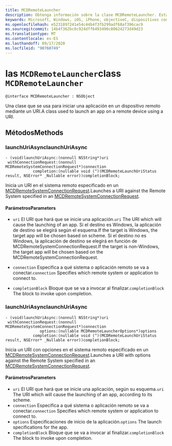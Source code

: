 ```yaml
---
title: MCDRemoteLauncher
description: Obtenga información sobre la clase MCDRemoteLauncher. Esta clase se usa para iniciar una aplicación en un dispositivo remoto mediante un URI.
keywords: Microsoft, Windows, iOS, iPhone, objectiveC, dispositivos conectados, proyecto Roma
ms.openlocfilehash: e5231897241e54c44b4f3fb299adf68af396cac9
ms.sourcegitcommit: 14b4f362bc0c924dff6493490c80624273d49d23
ms.translationtype: MT
ms.contentlocale: es-ES
ms.lasthandoff: 09/17/2020
ms.locfileid: "90760749"
---
```

# <a name="class-mcdremotelauncher"></a><span data-ttu-id="e7326-105">las `MCDRemoteLauncher`</span><span class="sxs-lookup"><span data-stu-id="e7326-105">class `MCDRemoteLauncher`</span></span> 

```
@interface MCDRemoteLauncher : NSObject
```  

<span data-ttu-id="e7326-106">Una clase que se usa para iniciar una aplicación en un dispositivo remoto mediante un URI.</span><span class="sxs-lookup"><span data-stu-id="e7326-106">A class used to launch an app on a remote device using a URI.</span></span>


## <a name="methods"></a><span data-ttu-id="e7326-107">Métodos</span><span class="sxs-lookup"><span data-stu-id="e7326-107">Methods</span></span>

### <a name="launchuriasync"></a><span data-ttu-id="e7326-108">launchUriAsync</span><span class="sxs-lookup"><span data-stu-id="e7326-108">launchUriAsync</span></span>
```
- (void)launchUriAsync:(nonnull NSString*)uri
 withConnectionRequest:(nonnull MCDRemoteSystemConnectionRequest*)connection
            completion:(nullable void (^)(MCDRemoteLaunchUriStatus result, NSError* _Nullable error))completionBlock;
```

<span data-ttu-id="e7326-109">Inicia un URI en el sistema remoto especificado en un [MCDRemoteSystemConnectionRequest](MCDRemoteSystemConnectionRequest.md).</span><span class="sxs-lookup"><span data-stu-id="e7326-109">Launches a URI against the Remote System specified in an [MCDRemoteSystemConnectionRequest](MCDRemoteSystemConnectionRequest.md).</span></span>

#### <a name="parameters"></a><span data-ttu-id="e7326-110">Parámetros</span><span class="sxs-lookup"><span data-stu-id="e7326-110">Parameters</span></span>
* <span data-ttu-id="e7326-111">`uri` El URI que hará que se inicie una aplicación.</span><span class="sxs-lookup"><span data-stu-id="e7326-111">`uri` The URI which will cause the launching of an app.</span></span>  <span data-ttu-id="e7326-112">Si el destino es Windows, la aplicación de destino se elegirá según el esquema.</span><span class="sxs-lookup"><span data-stu-id="e7326-112">If the target is Windows, the target app will be chosen based on scheme.</span></span> <span data-ttu-id="e7326-113">Si el destino no es Windows, la aplicación de destino se elegirá en función de MCDRemoteSystemConnectionRequest.</span><span class="sxs-lookup"><span data-stu-id="e7326-113">If the target is non-Windows, the target app will be chosen based on the MCDRemoteSystemConnectionRequest.</span></span>

* <span data-ttu-id="e7326-114">`connection` Especifica a qué sistema o aplicación remoto se va a conectar.</span><span class="sxs-lookup"><span data-stu-id="e7326-114">`connection` Specifies which remote system or application to connect to.</span></span>
* <span data-ttu-id="e7326-115">`completionBlock` Bloque que se va a invocar al finalizar.</span><span class="sxs-lookup"><span data-stu-id="e7326-115">`completionBlock` The block to invoke upon completion.</span></span>

### <a name="launchuriasync"></a><span data-ttu-id="e7326-116">launchUriAsync</span><span class="sxs-lookup"><span data-stu-id="e7326-116">launchUriAsync</span></span>
```
- (void)launchUriAsync:(nonnull NSString*)uri
 withConnectionRequest:(nonnull MCDRemoteSystemConnectionRequest*)connection
               options:(nullable MCDRemoteLauncherOptions*)options
            completion:(nullable void (^)(MCDRemoteLaunchUriStatus result, NSError* _Nullable error))completionBlock;
```

<span data-ttu-id="e7326-117">Inicia un URI con opciones en el sistema remoto especificado en un [MCDRemoteSystemConnectionRequest](MCDRemoteSystemConnectionRequest.md).</span><span class="sxs-lookup"><span data-stu-id="e7326-117">Launches a URI with options against the Remote System specified in an [MCDRemoteSystemConnectionRequest](MCDRemoteSystemConnectionRequest.md).</span></span>

#### <a name="parameters"></a><span data-ttu-id="e7326-118">Parámetros</span><span class="sxs-lookup"><span data-stu-id="e7326-118">Parameters</span></span>
* <span data-ttu-id="e7326-119">`uri` El URI que hará que se inicie una aplicación, según su esquema.</span><span class="sxs-lookup"><span data-stu-id="e7326-119">`uri` The URI which will cause the launching of an app, according to its scheme.</span></span>
* <span data-ttu-id="e7326-120">`connection` Especifica a qué sistema o aplicación remoto se va a conectar.</span><span class="sxs-lookup"><span data-stu-id="e7326-120">`connection` Specifies which remote system or application to connect to.</span></span>
* <span data-ttu-id="e7326-121">`options` Especificaciones de inicio de la aplicación.</span><span class="sxs-lookup"><span data-stu-id="e7326-121">`options` The launch specifications for the app.</span></span>
* <span data-ttu-id="e7326-122">`completionBlock` Bloque que se va a invocar al finalizar.</span><span class="sxs-lookup"><span data-stu-id="e7326-122">`completionBlock` The block to invoke upon completion.</span></span>
